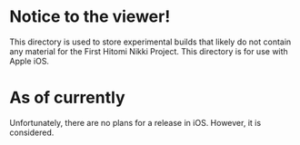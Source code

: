 # Notice to the viewer!
This directory is used to store experimental builds that likely do not contain any material for the First Hitomi Nikki Project. This directory is for use with Apple iOS.

# As of currently
Unfortunately, there are no plans for a release in iOS. However, it is considered.

